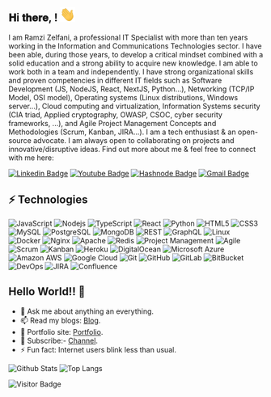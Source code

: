 <!--
**ramzizelfani/ramzizelfani** is a ✨ _special_ ✨ repository because its `README.md` (this file) appears on your GitHub profile.

Here are some ideas to get you started:

- 🔭 I’m currently working on ...
- 🌱 I’m currently learning ...
- 👯 I’m looking to collaborate on ...
- 🤔 I’m looking for help with ...
- 💬 Ask me about ...
- 📫 How to reach me: ...
- 😄 Pronouns: ...
- ⚡ Fun fact: ...
-->
<h2> 𝐇i 𝐭𝐡𝐞𝐫𝐞, ! <img src="https://raw.githubusercontent.com/ABSphreak/ABSphreak/master/gifs/Hi.gif" width="30px"></h2>

I am Ramzi Zelfani, a professional IT Specialist with more than ten years working in the Information and Communications Technologies sector. I have been able, during those years, to develop a critical mindset combined with a solid education and a strong ability to acquire new knowledge. I am able to work both in a team and independently. I have strong organizational skills and proven competencies in different IT fields such as Software Development (JS, NodeJS, React, NextJS, Python...), Networking (TCP/IP Model, OSI model), Operating systems (Linux distributions, Windows server...), Cloud computing and virtualization, Information Systems security (CIA triad, Applied cryptography, OWASP, CSOC, cyber security frameworks, ...), and Agile Project Management Concepts and Methodologies (Scrum, Kanban, JIRA...). I am a tech enthusiast & an open-source advocate. I am always open to collaborating on projects and innovative/disruptive ideas. Find out more about me & feel free to connect with me here:

[![Linkedin Badge](https://img.shields.io/badge/ramzizelfani-LinkedIn-blue?style=flat-square&logo=Linkedin&logoColor=white&link=https://www.linkedin.com/in/ramzi-zelfani-37906b78/)](https://www.linkedin.com/in/ramzi-zelfani-37906b78/)
[![Youtube Badge](https://img.shields.io/badge/ramzizelfani-Youtube-darkred?style=flat-square&logo=youtube&logoColor=white&link=https://www.youtube.com/c/ramzizelfani)](https://www.youtube.com/c/ramzizelfani)
[![Hashnode Badge](https://img.shields.io/badge/zelfatek-blog-blue?style=flat-square&labelColor=000000&logo=Hashnode&link=https://hashnode.com/@Ramzus/)](https://hashnode.com/@Ramzus)
[![Gmail Badge](https://img.shields.io/badge/ramzizelfani-Gmail-c14438?style=flat-square&logo=Gmail&logoColor=white&link=mailto:ramzi.zelfani@gmail.com)](mailto:ramzi.zelfani@gmail.com)

## ⚡ Technologies

![JavaScript](https://img.shields.io/badge/-JavaScript-black?style=flat-square&logo=javascript)
![Nodejs](https://img.shields.io/badge/-Nodejs-black?style=flat-square&logo=Node.js)
![TypeScript](https://img.shields.io/badge/-TypeScript-007ACC?style=flat-square&logo=typescript)
![React](https://img.shields.io/badge/-React-black?style=flat-square&logo=react)
![Python](https://img.shields.io/badge/-Python-black?style=flat-square&logo=Python)
![HTML5](https://img.shields.io/badge/-HTML5-E34F26?style=flat-square&logo=html5&logoColor=white)
![CSS3](https://img.shields.io/badge/-CSS3-1572B6?style=flat-square&logo=css3)
![MySQL](https://img.shields.io/badge/-MySQL-563D7C?style=flat-square&logo=MySQL)
![PostgreSQL](https://img.shields.io/badge/-PostgreSQL-336791?style=flat-square&logo=postgresql)
![MongoDB](https://img.shields.io/badge/-MongoDB-black?style=flat-square&logo=mongodb)
![REST](https://img.shields.io/badge/-REST-E10098?style=flat-square&logo=rest)
![GraphQL](https://img.shields.io/badge/-GraphQL-E10098?style=flat-square&logo=graphql)
![Linux](https://img.shields.io/badge/-Linux-E34A86?style=flat-square&logo=Linux)
![Docker](https://img.shields.io/badge/-Docker-black?style=flat-square&logo=docker)
![Nginx](https://img.shields.io/badge/-Nginx-black?style=flat-square&logo=Nginx)
![Apache](https://img.shields.io/badge/-Apache-black?style=flat-square&logo=Apache)
![Redis](https://img.shields.io/badge/-Redis-black?style=flat-square&logo=Redis)
![Project Management](https://img.shields.io/badge/-Project%20Management-311C87?style=flat-square&logo=project-management)
![Agile](https://img.shields.io/badge/-Agile-black?style=flat-square&logo=agile)
![Scrum](https://img.shields.io/badge/-Scrum-00599C?style=flat-square&logo=scrum)
![Kanban](https://img.shields.io/badge/-Kanban-005571?style=flat-square&logo=Kanban)
![Heroku](https://img.shields.io/badge/-Heroku-430098?style=flat-square&logo=heroku)
![DigitalOcean](https://img.shields.io/badge/-Digital%20Ocean-darkblue?style=flat-square&logo=digitalocean)
![Microsoft Azure](https://img.shields.io/badge/Microsoft%20Azure-232F7E?style=flat-square&logo=microsoft-azure)
![Amazon AWS](https://img.shields.io/badge/Amazon%20AWS-232F3E?style=flat-square&logo=amazon-aws)
![Google Cloud](https://img.shields.io/badge/Google%20Cloud-black?style=flat-square&logo=google-cloud)
![Git](https://img.shields.io/badge/-Git-black?style=flat-square&logo=git)
![GitHub](https://img.shields.io/badge/-GitHub-181717?style=flat-square&logo=github)
![GitLab](https://img.shields.io/badge/-GitLab-FCA121?style=flat-square&logo=gitlab)
![BitBucket](https://img.shields.io/badge/-BitBucket-darkblue?style=flat-square&logo=bitbucket)
![DevOps](https://img.shields.io/badge/-DevOps-darkblue?style=flat-square&logo=DevOps)
![JIRA](https://img.shields.io/badge/-JIRA-darkblue?style=flat-square&logo=JIRA)
![Confluence](https://img.shields.io/badge/-Confluence-darkblue?style=flat-square&logo=Confluence)

## Hello World!! 🤔
- 💬 Ask me about anything an everything.
- 📫 Read my blogs: [Blog](https://blog.zelfa.tech).
- 🎯 Portfolio site: [Portfolio](https://zelfa.tech).
- 🔔 Subscribe:- [Channel](https://www.youtube.com/channel/UC4KV2NNW2pWV_cz7ypRFhZA).
- ⚡ Fun fact: Internet users blink less than usual.

![Github Stats](https://github-readme-stats.vercel.app/api?username=ramzizelfani&count_private=true&show_icons=true&include_all_commits=true)
![Top Langs](https://github-readme-stats.vercel.app/api/top-langs/?username=ramzizelfani&hide=TeX&layout=compact)

![Visitor Badge](https://visitor-badge.laobi.icu/badge?page_id=ramzizelfani.ramzizelfani)



